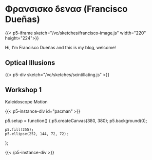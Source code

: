 # Φρανσισκο δενασ (Francisco Dueñas)

{{< p5-iframe sketch="/vc/sketches/francisco-image.js" width="220" height="224">}}

Hi, I'm Francisco Dueñas and this is my blog, welcome!

## Optical Illusions

{{< p5-div sketch="/vc/sketches/scintillating.js" >}}

## Workshop 1

Kaleidoscope Motion

{{< p5-instance-div id="pacman" >}}
  
  p5.setup = function() {
    p5.createCanvas(380, 380);
    p5.background(0);

    p5.fill(255);
    p5.ellipse(252, 144, 72, 72);

  };

{{< /p5-instance-div >}}
